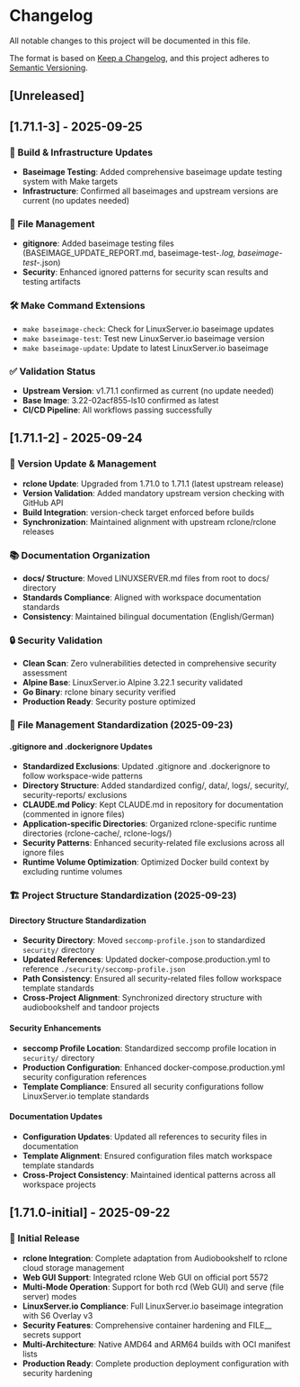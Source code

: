# Changelog

All notable changes to this project will be documented in this file.

The format is based on [Keep a Changelog](https://keepachangelog.com/en/1.0.0/),
and this project adheres to [Semantic Versioning](https://semver.org/spec/v2.0.0.html).

## [Unreleased]

## [1.71.1-3] - 2025-09-25

### 🔧 Build & Infrastructure Updates
- **Baseimage Testing**: Added comprehensive baseimage update testing system with Make targets
- **Infrastructure**: Confirmed all baseimages and upstream versions are current (no updates needed)

### 📝 File Management
- **gitignore**: Added baseimage testing files (BASEIMAGE_UPDATE_REPORT.md, baseimage-test-*.log, baseimage-test-*.json)
- **Security**: Enhanced ignored patterns for security scan results and testing artifacts

### 🛠️ Make Command Extensions
- `make baseimage-check`: Check for LinuxServer.io baseimage updates
- `make baseimage-test`: Test new LinuxServer.io baseimage version
- `make baseimage-update`: Update to latest LinuxServer.io baseimage

### ✅ Validation Status
- **Upstream Version**: v1.71.1 confirmed as current (no update needed)
- **Base Image**: 3.22-02acf855-ls10 confirmed as latest
- **CI/CD Pipeline**: All workflows passing successfully

## [1.71.1-2] - 2025-09-24

### 🚀 Version Update & Management
- **rclone Update**: Upgraded from 1.71.0 to 1.71.1 (latest upstream release)
- **Version Validation**: Added mandatory upstream version checking with GitHub API
- **Build Integration**: version-check target enforced before builds
- **Synchronization**: Maintained alignment with upstream rclone/rclone releases

### 📚 Documentation Organization
- **docs/ Structure**: Moved LINUXSERVER.md files from root to docs/ directory
- **Standards Compliance**: Aligned with workspace documentation standards
- **Consistency**: Maintained bilingual documentation (English/German)

### 🔒 Security Validation
- **Clean Scan**: Zero vulnerabilities detected in comprehensive security assessment
- **Alpine Base**: LinuxServer.io Alpine 3.22.1 security validated
- **Go Binary**: rclone binary security verified
- **Production Ready**: Security posture optimized

### 📝 File Management Standardization (2025-09-23)

#### .gitignore and .dockerignore Updates
- **Standardized Exclusions**: Updated .gitignore and .dockerignore to follow workspace-wide patterns
- **Directory Structure**: Added standardized config/, data/, logs/, security/, security-reports/ exclusions
- **CLAUDE.md Policy**: Kept CLAUDE.md in repository for documentation (commented in ignore files)
- **Application-specific Directories**: Organized rclone-specific runtime directories (rclone-cache/, rclone-logs/)
- **Security Patterns**: Enhanced security-related file exclusions across all ignore files
- **Runtime Volume Optimization**: Optimized Docker build context by excluding runtime volumes

### 🏗️ Project Structure Standardization (2025-09-23)

#### Directory Structure Standardization
- **Security Directory**: Moved `seccomp-profile.json` to standardized `security/` directory
- **Updated References**: Updated docker-compose.production.yml to reference `./security/seccomp-profile.json`
- **Path Consistency**: Ensured all security-related files follow workspace template standards
- **Cross-Project Alignment**: Synchronized directory structure with audiobookshelf and tandoor projects

#### Security Enhancements
- **seccomp Profile Location**: Standardized seccomp profile location in `security/` directory
- **Production Configuration**: Enhanced docker-compose.production.yml security configuration references
- **Template Compliance**: Ensured all security configurations follow LinuxServer.io template standards

#### Documentation Updates
- **Configuration Updates**: Updated all references to security files in documentation
- **Template Alignment**: Ensured configuration files match workspace template standards
- **Cross-Project Consistency**: Maintained identical patterns across all workspace projects

## [1.71.0-initial] - 2025-09-22

### 🎉 Initial Release
- **rclone Integration**: Complete adaptation from Audiobookshelf to rclone cloud storage management
- **Web GUI Support**: Integrated rclone Web GUI on official port 5572
- **Multi-Mode Operation**: Support for both rcd (Web GUI) and serve (file server) modes
- **LinuxServer.io Compliance**: Full LinuxServer.io baseimage integration with S6 Overlay v3
- **Security Features**: Comprehensive container hardening and FILE__ secrets support
- **Multi-Architecture**: Native AMD64 and ARM64 builds with OCI manifest lists
- **Production Ready**: Complete production deployment configuration with security hardening